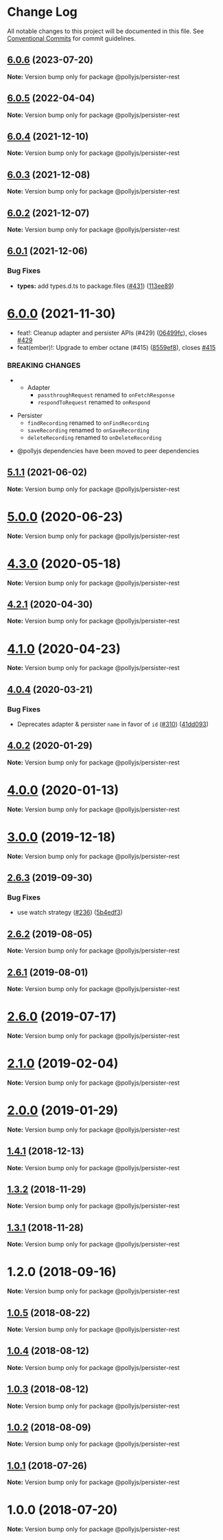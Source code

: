 # Change Log

All notable changes to this project will be documented in this file.
See [Conventional Commits](https://conventionalcommits.org) for commit guidelines.

## [6.0.6](https://github.com/netflix/pollyjs/compare/v6.0.5...v6.0.6) (2023-07-20)

**Note:** Version bump only for package @pollyjs/persister-rest





## [6.0.5](https://github.com/netflix/pollyjs/compare/v6.0.4...v6.0.5) (2022-04-04)

**Note:** Version bump only for package @pollyjs/persister-rest





## [6.0.4](https://github.com/netflix/pollyjs/compare/v6.0.3...v6.0.4) (2021-12-10)

**Note:** Version bump only for package @pollyjs/persister-rest





## [6.0.3](https://github.com/netflix/pollyjs/compare/v6.0.2...v6.0.3) (2021-12-08)

**Note:** Version bump only for package @pollyjs/persister-rest





## [6.0.2](https://github.com/netflix/pollyjs/compare/v6.0.1...v6.0.2) (2021-12-07)

**Note:** Version bump only for package @pollyjs/persister-rest





## [6.0.1](https://github.com/netflix/pollyjs/compare/v6.0.0...v6.0.1) (2021-12-06)


### Bug Fixes

* **types:** add types.d.ts to package.files ([#431](https://github.com/netflix/pollyjs/issues/431)) ([113ee89](https://github.com/netflix/pollyjs/commit/113ee898bcf0467c5c48c15b53fc9198e2e91cb1))





# [6.0.0](https://github.com/netflix/pollyjs/compare/v5.2.0...v6.0.0) (2021-11-30)


* feat!: Cleanup adapter and persister APIs (#429) ([06499fc](https://github.com/netflix/pollyjs/commit/06499fc2d85254b3329db2bec770d173ed32bca0)), closes [#429](https://github.com/netflix/pollyjs/issues/429)
* feat(ember)!: Upgrade to ember octane (#415) ([8559ef8](https://github.com/netflix/pollyjs/commit/8559ef8c600aefaec629870eac5f5c8953e18b16)), closes [#415](https://github.com/netflix/pollyjs/issues/415)


### BREAKING CHANGES

* - Adapter
	- `passthroughRequest` renamed to `onFetchResponse`
	- `respondToRequest` renamed to `onRespond`

- Persister
	- `findRecording` renamed to `onFindRecording`
	- `saveRecording` renamed to `onSaveRecording`
	- `deleteRecording` renamed to `onDeleteRecording`
* @pollyjs dependencies have been moved to peer dependencies





## [5.1.1](https://github.com/netflix/pollyjs/tree/master/packages/@pollyjs/persister-rest/compare/v5.1.0...v5.1.1) (2021-06-02)

**Note:** Version bump only for package @pollyjs/persister-rest





# [5.0.0](https://github.com/netflix/pollyjs/tree/master/packages/@pollyjs/persister-rest/compare/v4.3.0...v5.0.0) (2020-06-23)

**Note:** Version bump only for package @pollyjs/persister-rest





# [4.3.0](https://github.com/netflix/pollyjs/tree/master/packages/@pollyjs/persister-rest/compare/v4.2.1...v4.3.0) (2020-05-18)

**Note:** Version bump only for package @pollyjs/persister-rest





## [4.2.1](https://github.com/netflix/pollyjs/tree/master/packages/@pollyjs/persister-rest/compare/v4.2.0...v4.2.1) (2020-04-30)

**Note:** Version bump only for package @pollyjs/persister-rest





# [4.1.0](https://github.com/netflix/pollyjs/tree/master/packages/@pollyjs/persister-rest/compare/v4.0.4...v4.1.0) (2020-04-23)

**Note:** Version bump only for package @pollyjs/persister-rest





## [4.0.4](https://github.com/netflix/pollyjs/tree/master/packages/@pollyjs/persister-rest/compare/v4.0.3...v4.0.4) (2020-03-21)


### Bug Fixes

* Deprecates adapter & persister `name` in favor of `id` ([#310](https://github.com/netflix/pollyjs/tree/master/packages/@pollyjs/persister-rest/issues/310)) ([41dd093](https://github.com/netflix/pollyjs/tree/master/packages/@pollyjs/persister-rest/commit/41dd093))





## [4.0.2](https://github.com/netflix/pollyjs/tree/master/packages/@pollyjs/persister-rest/compare/v4.0.1...v4.0.2) (2020-01-29)

**Note:** Version bump only for package @pollyjs/persister-rest





# [4.0.0](https://github.com/netflix/pollyjs/tree/master/packages/@pollyjs/persister-rest/compare/v3.0.2...v4.0.0) (2020-01-13)

**Note:** Version bump only for package @pollyjs/persister-rest





# [3.0.0](https://github.com/netflix/pollyjs/tree/master/packages/@pollyjs/persister-rest/compare/v2.7.0...v3.0.0) (2019-12-18)

**Note:** Version bump only for package @pollyjs/persister-rest





## [2.6.3](https://github.com/netflix/pollyjs/tree/master/packages/@pollyjs/persister-rest/compare/v2.6.2...v2.6.3) (2019-09-30)


### Bug Fixes

* use watch strategy ([#236](https://github.com/netflix/pollyjs/tree/master/packages/@pollyjs/persister-rest/issues/236)) ([5b4edf3](https://github.com/netflix/pollyjs/tree/master/packages/@pollyjs/persister-rest/commit/5b4edf3))





## [2.6.2](https://github.com/netflix/pollyjs/tree/master/packages/@pollyjs/persister-rest/compare/v2.6.1...v2.6.2) (2019-08-05)

**Note:** Version bump only for package @pollyjs/persister-rest





## [2.6.1](https://github.com/netflix/pollyjs/tree/master/packages/@pollyjs/persister-rest/compare/v2.6.0...v2.6.1) (2019-08-01)

**Note:** Version bump only for package @pollyjs/persister-rest





# [2.6.0](https://github.com/netflix/pollyjs/tree/master/packages/@pollyjs/persister-rest/compare/v2.5.0...v2.6.0) (2019-07-17)

**Note:** Version bump only for package @pollyjs/persister-rest





# [2.1.0](https://github.com/netflix/pollyjs/tree/master/packages/@pollyjs/persister-rest/compare/v2.0.0...v2.1.0) (2019-02-04)

**Note:** Version bump only for package @pollyjs/persister-rest





# [2.0.0](https://github.com/netflix/pollyjs/tree/master/packages/@pollyjs/persister-rest/compare/v1.4.2...v2.0.0) (2019-01-29)

**Note:** Version bump only for package @pollyjs/persister-rest





## [1.4.1](https://github.com/netflix/pollyjs/tree/master/packages/@pollyjs/persister-rest/compare/v1.4.0...v1.4.1) (2018-12-13)

**Note:** Version bump only for package @pollyjs/persister-rest





## [1.3.2](https://github.com/netflix/pollyjs/tree/master/packages/@pollyjs/persister-rest/compare/v1.3.1...v1.3.2) (2018-11-29)

**Note:** Version bump only for package @pollyjs/persister-rest





## [1.3.1](https://github.com/netflix/pollyjs/tree/master/packages/@pollyjs/persister-rest/compare/v1.2.0...v1.3.1) (2018-11-28)

**Note:** Version bump only for package @pollyjs/persister-rest





<a name="1.2.0"></a>
# 1.2.0 (2018-09-16)




**Note:** Version bump only for package @pollyjs/persister-rest

<a name="1.0.5"></a>
## [1.0.5](https://github.com/netflix/pollyjs/tree/master/packages/@pollyjs/persister-rest/compare/@pollyjs/persister-rest@1.0.4...@pollyjs/persister-rest@1.0.5) (2018-08-22)




**Note:** Version bump only for package @pollyjs/persister-rest

<a name="1.0.4"></a>
## [1.0.4](https://github.com/netflix/pollyjs/tree/master/packages/@pollyjs/persister-rest/compare/@pollyjs/persister-rest@1.0.3...@pollyjs/persister-rest@1.0.4) (2018-08-12)




**Note:** Version bump only for package @pollyjs/persister-rest

<a name="1.0.3"></a>
## [1.0.3](https://github.com/netflix/pollyjs/tree/master/packages/@pollyjs/persister-rest/compare/@pollyjs/persister-rest@1.0.2...@pollyjs/persister-rest@1.0.3) (2018-08-12)




**Note:** Version bump only for package @pollyjs/persister-rest

<a name="1.0.2"></a>
## [1.0.2](https://github.com/netflix/pollyjs/tree/master/packages/@pollyjs/persister-rest/compare/@pollyjs/persister-rest@1.0.1...@pollyjs/persister-rest@1.0.2) (2018-08-09)




**Note:** Version bump only for package @pollyjs/persister-rest

<a name="1.0.1"></a>
## [1.0.1](https://github.com/netflix/pollyjs/tree/master/packages/@pollyjs/persister-rest/compare/@pollyjs/persister-rest@1.0.0...@pollyjs/persister-rest@1.0.1) (2018-07-26)




**Note:** Version bump only for package @pollyjs/persister-rest

<a name="1.0.0"></a>
# 1.0.0 (2018-07-20)




**Note:** Version bump only for package @pollyjs/persister-rest
